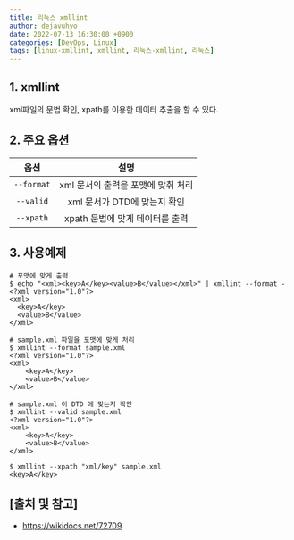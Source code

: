 ```yaml
---
title: 리눅스 xmllint
author: dejavuhyo
date: 2022-07-13 16:30:00 +0900
categories: [DevOps, Linux]
tags: [linux-xmllint, xmllint, 리눅스-xmllint, 리눅스]
---
```


## 1. xmllint
xml파일의 문법 확인, xpath를 이용한 데이터 추출을 할 수 있다.

## 2. 주요 옵션

| 옵션 | 설명 |
|:---:|:---:|
| `--format` | xml 문서의 출력을 포맷에 맞춰 처리 |
| `--valid` | xml 문서가 DTD에 맞는지 확인 |
| `--xpath` | xpath 문법에 맞게 데이터를 출력 |

## 3. 사용예제

```shell
# 포맷에 맞게 출력
$ echo "<xml><key>A</key><value>B</value></xml>" | xmllint --format -
<?xml version="1.0"?>
<xml>
  <key>A</key>
  <value>B</value>
</xml>

# sample.xml 파일을 포맷에 맞게 처리
$ xmllint --format sample.xml
<?xml version="1.0"?>
<xml>
    <key>A</key>
    <value>B</value>
</xml>

# sample.xml 이 DTD 에 맞는지 확인
$ xmllint --valid sample.xml
<?xml version="1.0"?>
<xml>
    <key>A</key>
    <value>B</value>
</xml>

$ xmllint --xpath "xml/key" sample.xml
<key>A</key>
```

## [출처 및 참고]
* <https://wikidocs.net/72709>
